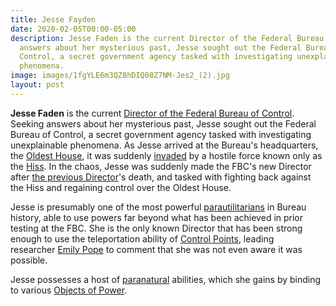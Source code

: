 ```yaml
---
title: Jesse Fayden
date: 2020-02-05T00:00-05:00
description: Jesse Faden is the current Director of the Federal Bureau of Control. Seeking
  answers about her mysterious past, Jesse sought out the Federal Bureau of
  Control, a secret government agency tasked with investigating unexplainable
  phenomena.
image: images/1fgYLE6m3QZ8hDIQ08Z7NM-Jes2_(2).jpg
layout: post
---
```

**Jesse Faden** is the current [Director of the Federal Bureau of Control](https://control.fandom.com/wiki/Director_of_the_Federal_Bureau_of_Control "Director of the Federal Bureau of Control"). Seeking answers about her mysterious past, Jesse sought out the Federal Bureau of Control, a secret government agency tasked with investigating unexplainable phenomena. As Jesse arrived at the Bureau's headquarters, the [Oldest House](https://control.fandom.com/wiki/Oldest_House "Oldest House"), it was suddenly [invaded](https://control.fandom.com/wiki/Hiss_invasion "Hiss invasion") by a hostile force known only as the [Hiss](https://control.fandom.com/wiki/Hiss "Hiss"). In the chaos, Jesse was suddenly made the FBC's new Director after [the previous Director](https://control.fandom.com/wiki/Zachariah_Trench "Zachariah Trench")'s death, and tasked with fighting back against the Hiss and regaining control over the Oldest House.

Jesse is presumably one of the most powerful [parautilitarians](https://control.fandom.com/wiki/Parautilitarian "Parautilitarian") in Bureau history, able to use powers far beyond what has been achieved in prior testing at the FBC. She is the only known Director that has been strong enough to use the teleportation ability of [Control Points](https://control.fandom.com/wiki/Control_Point "Control Point"), leading researcher [Emily Pope](https://control.fandom.com/wiki/Emily_Pope "Emily Pope") to comment that she was not even aware it was possible.

Jesse possesses a host of [paranatural](https://control.fandom.com/wiki/Paranatural "Paranatural") abilities, which she gains by binding to various [Objects of Power](https://control.fandom.com/wiki/Object_of_Power "Object of Power").
